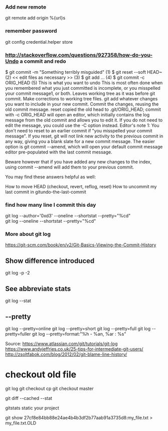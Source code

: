 ### Add new remote 
git remote add origin %{url}s

### remember password
git config credential.helper store

### http://stackoverflow.com/questions/927358/how-do-you-Undo a commit and redo

$ git commit -m "Something terribly misguided"              (1)
$ git reset --soft HEAD~                                    (2)
<< edit files as necessary >>                               (3)
$ git add ...                                               (4)
$ git commit -c ORIG_HEAD                                   (5)
This is what you want to undo
This is most often done when you remembered what you just committed is incomplete, or you misspelled your commit message1, or both. Leaves working tree as it was before git commit.
Make corrections to working tree files.
git add whatever changes you want to include in your new commit.
Commit the changes, reusing the old commit message. reset copied the old head to .git/ORIG_HEAD; commit with -c ORIG_HEAD will open an editor, which initially contains the log message from the old commit and allows you to edit it. If you do not need to edit the message, you could use the -C option instead.
Editor's note 1: You don't need to reset to an earlier commit if "you misspelled your commit message". If you reset, git will not link new activity to the previous commit in any way, giving you a blank slate for a new commit message. The easier option is git commit --amend, which will open your default commit message editor pre-populated with the last commit message.

Beware however that if you have added any new changes to the index, using commit --amend will add them to your previous commit.

You may find these answers helpful as well:

How to move HEAD (checkout, revert, reflog, reset)
How to uncommit my last commit in gitundo-the-last-commit


### find how many line I commit this day
git log --author='0xd3' --oneline --shortstat --pretty="%cd"  
git log  --oneline --shortstat --pretty="%cd"  


### More about git log
https://git-scm.com/book/en/v2/Git-Basics-Viewing-the-Commit-History

## Show difference introduced
git log -p -2 

## See abbreviate stats
git log --stat

## --pretty
git log --pretty=online
git log --pretty=short
git log --pretty=full
git log --pretty=fuller
git log --pretty=format:"%h - %an, %ar : %s"

Source:
https://www.atlassian.com/git/tutorials/git-log
https://www.andyjeffries.co.uk/25-tips-for-intermediate-git-users/
http://zsoltfabok.com/blog/2012/02/git-blame-line-history/

# checkout old file
git log
git checkout <hash>
cp <restore file> <path>
git checkout master

git diff --cached --stat

gitstats static your project

git show 27cf8e84bb88e24ae4b4b3df2b77aab91a3735d8:my_file.txt > my_file.txt.OLD
